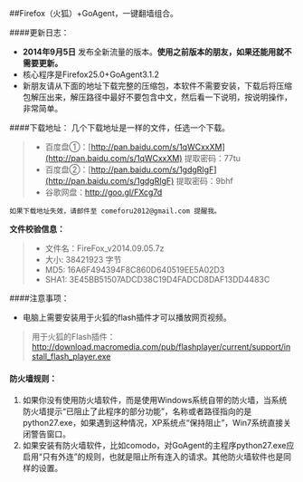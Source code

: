 ##Firefox（火狐）+GoAgent，一键翻墙组合。

####更新日志：
* **2014年9月5日** 发布全新流量的版本。**使用之前版本的朋友，如果还能用就不需要更新。**
* 核心程序是Firefox25.0+GoAgent3.1.2
* 新朋友请从下面的地址下载完整的压缩包，本软件不需要安装，下载后将压缩包解压出来，解压路径中最好不要包含中文，然后看一下说明，按说明操作，非常简单。

####下载地址：
几个下载地址是一样的文件，任选一个下载。
> * 百度盘①：[http://pan.baidu.com/s/1qWCxxXM](http://pan.baidu.com/s/1qWCxxXM)  提取密码：77tu
> * 百度盘②：[http://pan.baidu.com/s/1gdgRIgF](http://pan.baidu.com/s/1gdgRIgF)  提取密码：9bhf
> * 谷歌网盘：http://goo.gl/FXcg7d

`如果下载地址失效，请邮件至 comeforu2012@gmail.com 提醒我。`

**文件校验信息：**

> * 文件名：FireFox_v2014.09.05.7z
> * 大小: 38421923 字节
> * MD5: 16A6F494394F8C860D640519EE5A02D3
> * SHA1: 3E45BB51507ADCD38C19D4FADCD8DAF13DD4483C

####注意事项：
* 电脑上需要安装用于火狐的flash插件才可以播放网页视频。
> 用于火狐的Flash插件：http://download.macromedia.com/pub/flashplayer/current/support/install_flash_player.exe

#### 防火墙规则：
1. 如果你没有使用防火墙软件，而是使用Windows系统自带的防火墙，当系统防火墙提示“已阻止了此程序的部分功能”，名称或者路径指向的是python27.exe，如果遇到这种情况，XP系统点“保持阻止”，Win7系统直接关闭警告窗口。
2. 如果安装有防火墙软件，比如comodo，对GoAgent的主程序python27.exe应启用“只有外连”的规则，也就是阻止所有连入的请求。其他防火墙软件也是同样的设置。
